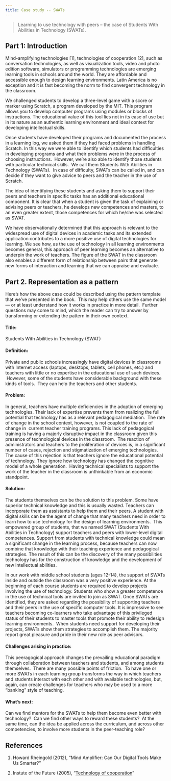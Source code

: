 ```yaml
---
title: Case study -- SWATs
---
```

> Learning to use technology with peers – the case of Students With
> Abilities in Technology (SWATs).

Part 1: Introduction
--------------------

Mind-amplifying technologies <span>[</span>1<span>]</span>, technologies
of cooperation <span>[</span>2<span>]</span>, such as conversation
technologies, as well as visualization tools, video and photo edition
software, simulators or programming technologies are emerging learning
tools in schools around the world. They are affordable and accessible
enough to design learning environments. Latin America is no exception
and it is fast becoming the norm to find convergent technology in the
classroom.

We challenged students to develop a three-level game with a score or
marker using Scratch, a program developed by the MIT. This program
allows you to develop computer programs using modules or blocks of
instructions. The educational value of this tool lies not in its ease of
use but in its nature as an authentic learning environment and ideal
context for developing intellectual skills.

Once students have developed their programs and documented the process
in a learning log, we asked them if they had faced problems in handling
Scratch. In this way we were able to identify which students had
difficulties in developing programs and what their problems were in the
process of choosing instructions.  However, we’re also able to identify
those students with particular technical skills.  We call them Students
With Abilities in Technology (SWATs).  In case of difficulty, SWATs can
be called in, and can decide if they want to give advice to peers and
the teacher in the use of Scratch.

The idea of identifying these students and asking them to support their
peers and teachers in specific tasks has an additional educational
component. It is clear that when a student is given the task of
explaining or advising peers or teachers, he develops new competences
and masters, to an even greater extent, those competences for which
he/she was selected as SWAT.

We have observationally determined that this approach is relevant to the
widespread use of digital devices in academic tasks and its extended
application contributes to a more positive use of digital technologies
for learning. We see how, as the use of technology in all learning
environments becomes general, this approach of peer learning becomes an
alternative to underpin the work of teachers. The figure of the SWAT in
the classroom also enables a different form of relationship between
pairs that generate new forms of interaction and learning that we can
appraise and evaluate.

Part 2. Representation as a pattern
-----------------------------------

Here’s how the above case could be described using the pattern template
that we’ve presented in the book.  This may help others use the same
model — or at least understand how it works in practice in more detail.
 Further questions may come to mind, which the reader can try to answer
by transforming or extending the pattern in their own context.

#### Title:

Students With Abilities in Technology (SWAT)

#### Definition:

Private and public schools increasingly have digital devices in
classrooms with Internet access (laptops, desktops, tablets, cell
phones, etc.) and teachers with little or no expertise in the
educational use of such devices.  However, some of the students have
considerable background with these kinds of tools.  They can help the
teachers and other students.

#### Problem:

In general, teachers have multiple deficiencies in the adoption of
emerging technologies. Their lack of expertise prevents them from
realizing the full potential that technology has as a relevant
pedagogical mediation.  The rate of change in the school context,
however, is not coupled to the rate of change in  current teacher
training programs. This lack of pedagogical training is having a majorly
disruptive impact in the classroom given this presence of technological
devices in the classroom.  The reaction of administrators and teachers
to the proliferation of devices is, in a significant number of cases,
rejection and stigmatization of emerging technologies. The cause of this
rejection is that teachers ignore the educational potential of
technology. They ignore how technology has changed the cognitive model
of a whole generation.  Having technical specialists to support the work
of the teacher in the classroom is unthinkable from an economic
standpoint.

#### Solution:

The students themselves can be the solution to this problem. Some have
superior technical knowledge and this is usually wasted. Teachers can
incorporate them as assistants to help them and their peers. A student
with digital skills can be the agent of change that many teachers need
in order to learn how to use technology for the design of learning
environments.  This empowered group of students, that we named SWAT
(Students With Abilities in Technology) support teachers and peers with
lower-level digital competences. Support from students with technical
knowledge could mean a significant change in the learning process,
because teachers can now combine that knowledge with their teaching
experience and pedagogical strategies. The result of this can be the
discovery of the many possibilities technology has for the construction
of knowledge and the development of new intellectual abilities.

In our work with middle school students (ages 12-14), the support of
SWATs inside and outside the classroom was a very positive experience.
At the beginning of each course students are required to develop
projects involving the use of technology. Students who show a greater
competence in the use of technical tools are invited to join as SWAT.
Once SWATs are identified, they are asked regarding the possibility of
supporting teachers and their peers in the use of specific computer
tools. It is impressive to see teachers becoming co-learners who take
advantage of this privileged status of their students to master tools
that promote their ability to redesign learning environments.  When
students need support for developing their projects, SWATs show them
strategies to accomplish them. The majority report great pleasure and
pride in their new role as peer advisors.

#### Challenges arising in practice:

This peeragogical approach changes the prevailing educational paradigm
through collaboration between teachers and students, and among students
themselves.  There are many possible points of friction.  To have one or
more SWATs in each learning group transforms the way in which teachers
and students interact with each other and with available technologies,
but, again, can create challenges for teachers who may be used to a more
“banking” style of teaching.

#### What’s next:

Can we find mentors for the SWATs to help them become even better with
technology?  Can we find other ways to reward these students?  At the
same time, can the idea be applied across the curriculum, and across
other competencies, to involve more students in the peer-teaching role?

References
----------

1.  Howard Rheingold (2012), “Mind Amplifier: Can Our Digital Tools Make
    Us Smarter?”

2.  Instute of the Future (2005), “[Technology of
    cooperation](http://www.rheingold.com/cooperation/Technology_of_cooperation.pdf)”


